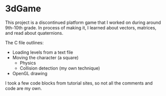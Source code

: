 # 3dGame

This project is a discontinued platform game that I worked on during around 9th-10th grade. In process of making it, I learned about vectors, matrices, and read about quaternions.

The C file outlines:

- Loading levels from a text file
- Moving the character (a square)
  - Physics
  - Collision detection (my own technique)
- OpenGL drawing

I took a few code blocks from tutorial sites, so not all the comments and code are my own.
